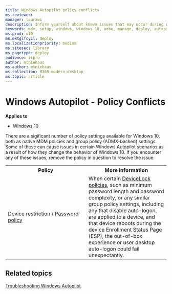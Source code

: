```yaml
---
title: Windows Autopilot policy conflicts
ms.reviewer: 
manager: laurawi
description: Inform yourself about known issues that may occur during Windows Autopilot deployment.
keywords: mdm, setup, windows, windows 10, oobe, manage, deploy, autopilot, ztd, zero-touch, partner, msfb, intune
ms.prod: w10
ms.mktglfcycl: deploy
ms.localizationpriority: medium
ms.sitesec: library
ms.pagetype: deploy
audience: itpro
author: mtniehaus
ms.author: mtniehaus
ms.collection: M365-modern-desktop
ms.topic: article
---
```



# Windows Autopilot - Policy Conflicts

**Applies to**

- Windows 10

There are a sigificant number of policy settings available for Windows 10, both as native MDM policies and group policy (ADMX-backed) settings. Some of these can cause issues in certain Windows Autopilot scenarios as a result of how they change the behavior of Windows 10.  If you encounter any of these issues, remove the policy in question to resolve the issue.

<table>
<th>Policy<th>More information

<tr><td width="50%">Device restriction / <a href="https://docs.microsoft.com/en-us/partner-center/regional-authorization-overview">Password policy</a>
<td>When certain <a href="https://docs.microsoft.com/windows/client-management/mdm/policy-csp-devicelock">DeviceLock policies</a>, such as minimum password length and password complexity, or any similar group policy settings, including any that disable auto-logon, are applied to a device, and that device reboots during the device Enrollment Status Page (ESP), the out-of-box experience or user desktop auto-logon could fail unexpectantly.
</table>

## Related topics

[Troubleshooting Windows Autopilot](troubleshooting.md)
